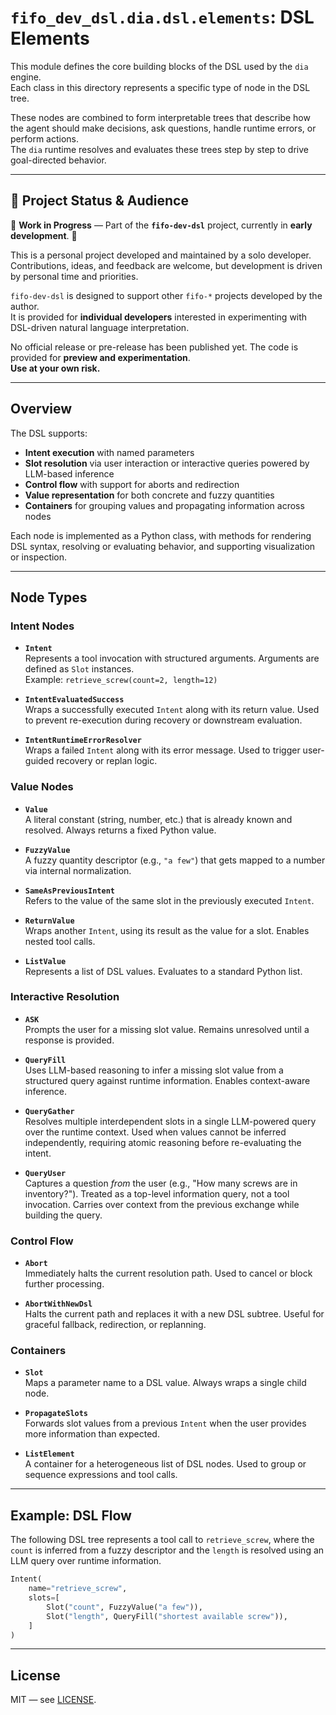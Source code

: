 # `fifo_dev_dsl.dia.dsl.elements`: DSL Elements

This module defines the core building blocks of the DSL used by the `dia` engine.  
Each class in this directory represents a specific type of node in the DSL tree.

These nodes are combined to form interpretable trees that describe how the agent should make decisions, ask questions, handle runtime errors, or perform actions.  
The `dia` runtime resolves and evaluates these trees step by step to drive goal-directed behavior.

---

## 🎯 Project Status & Audience

🚧 **Work in Progress** — Part of the **`fifo-dev-dsl`** project, currently in **early development**. 🚧

This is a personal project developed and maintained by a solo developer.  
Contributions, ideas, and feedback are welcome, but development is driven by personal time and priorities.

`fifo-dev-dsl` is designed to support other `fifo-*` projects developed by the author.  
It is provided for **individual developers** interested in experimenting with DSL-driven natural language interpretation.

No official release or pre-release has been published yet. The code is provided for **preview and experimentation**.  
**Use at your own risk.**

---

## Overview

The DSL supports:

- **Intent execution** with named parameters  
- **Slot resolution** via user interaction or interactive queries powered by LLM-based inference
- **Control flow** with support for aborts and redirection  
- **Value representation** for both concrete and fuzzy quantities  
- **Containers** for grouping values and propagating information across nodes

Each node is implemented as a Python class, with methods for rendering DSL syntax, resolving or evaluating behavior, and supporting visualization or inspection.

---

## Node Types

### Intent Nodes

- **`Intent`**  
  Represents a tool invocation with structured arguments. Arguments are defined as `Slot` instances.  
  Example: `retrieve_screw(count=2, length=12)`

- **`IntentEvaluatedSuccess`**  
  Wraps a successfully executed `Intent` along with its return value. Used to prevent re-execution during recovery or downstream evaluation.

- **`IntentRuntimeErrorResolver`**  
  Wraps a failed `Intent` along with its error message. Used to trigger user-guided recovery or replan logic.

### Value Nodes

- **`Value`**  
  A literal constant (string, number, etc.) that is already known and resolved. Always returns a fixed Python value.

- **`FuzzyValue`**  
  A fuzzy quantity descriptor (e.g., `"a few"`) that gets mapped to a number via internal normalization.

- **`SameAsPreviousIntent`**  
  Refers to the value of the same slot in the previously executed `Intent`.

- **`ReturnValue`**  
  Wraps another `Intent`, using its result as the value for a slot. Enables nested tool calls.

- **`ListValue`**  
  Represents a list of DSL values. Evaluates to a standard Python list.

### Interactive Resolution

- **`ASK`**  
  Prompts the user for a missing slot value. Remains unresolved until a response is provided.

- **`QueryFill`**  
  Uses LLM-based reasoning to infer a missing slot value from a structured query against runtime information. Enables context-aware inference.

- **`QueryGather`**  
  Resolves multiple interdependent slots in a single LLM-powered query over the runtime context. Used when values cannot be inferred independently, requiring atomic reasoning before re-evaluating the intent.

- **`QueryUser`**  
  Captures a question *from* the user (e.g., "How many screws are in inventory?"). Treated as a top-level information query, not a tool invocation. Carries over context from the previous exchange while building the query.

### Control Flow

- **`Abort`**  
  Immediately halts the current resolution path. Used to cancel or block further processing.

- **`AbortWithNewDsl`**  
  Halts the current path and replaces it with a new DSL subtree. Useful for graceful fallback, redirection, or replanning.

### Containers

- **`Slot`**  
  Maps a parameter name to a DSL value. Always wraps a single child node.

- **`PropagateSlots`**  
  Forwards slot values from a previous `Intent` when the user provides more information than expected.

- **`ListElement`**  
  A container for a heterogeneous list of DSL nodes. Used to group or sequence expressions and tool calls.

---

## Example: DSL Flow

The following DSL tree represents a tool call to `retrieve_screw`, where the `count` is inferred from a fuzzy descriptor and the `length` is resolved using an LLM query over runtime information.

```python
Intent(
    name="retrieve_screw",
    slots=[
        Slot("count", FuzzyValue("a few")),
        Slot("length", QueryFill("shortest available screw")),
    ]
)
```

---

## License

MIT — see [LICENSE](../../../../LICENSE).
